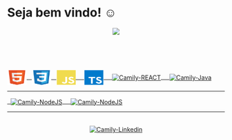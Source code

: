 <h1> Seja bem vindo! ☺️ </h1>

<div align="center">
  <a href="https://github.com/camily-cs">
  <img height="180em" src="https://github-readme-stats.vercel.app/api/top-langs/?username=camily-cs&layout=compact&langs_count=16&theme=dracula"/>
</div>
  
<br><br>
  
 <div style="display: inline_block"><br>
  <img align="center" alt="Camily-HTML" height="35" width="45" src="https://raw.githubusercontent.com/devicons/devicon/master/icons/html5/html5-original.svg">
   &nbsp
  <img align="center" alt="camily-CSS" height="35" width="45" src="https://raw.githubusercontent.com/devicons/devicon/master/icons/css3/css3-original.svg">
   &nbsp
  <img align="center" alt="Camily-JS" height="35" width="45" src=https://raw.githubusercontent.com/devicons/devicon/master/icons/javascript/javascript-plain.svg>
   &nbsp &nbsp
  <img align="center" alt="Camily-TS" height="35" width="45" src="https://raw.githubusercontent.com/devicons/devicon/master/icons/typescript/typescript-plain.svg">
   &nbsp &nbsp
  <img align="center" alt="Camily-REACT" height="35" width="45" <img src="https://cdn.jsdelivr.net/gh/devicons/devicon/icons/react/react-original-wordmark.svg" />
   &nbsp &nbsp
  <img align="center" alt="Camily-Java" height="40" width="50" src="https://cdn.jsdelivr.net/gh/devicons/devicon/icons/java/java-original-wordmark.svg" />
 </div>
   
 <hr>
   
<div style="display: inline_block">
  &nbsp
  <img align="center" alt="Camily-NodeJS"  src="https://img.shields.io/badge/Node.js-43853D?style=for-the-badge&logo=node.js&logoColor=white">
  &nbsp  &nbsp
  <img align="center" alt="Camily-NodeJS"  src="https://img.shields.io/badge/Express.js-404D59?style=for-the-badge">
</div>
   
<hr>
   
   
   
<div style="display: inline_block" align="center"><br>
  <a href="www.linkedin.com/in/camilycruzsilva
" target="blank">
    <img align="center" alt="Camily-Linkedin"  src="https://img.shields.io/badge/LinkedIn-0077B5?style=for-the-badge&logo=linkedin&logoColor=white">
  </a>
</div>
